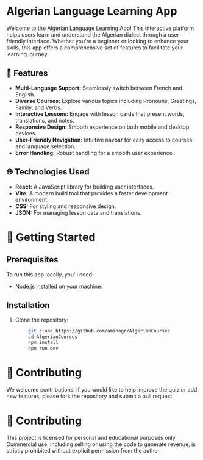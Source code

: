 # Algerian Language Learning App

Welcome to the Algerian Language Learning App! This interactive platform helps users learn and understand the Algerian dialect through a user-friendly interface. Whether you're a beginner or looking to enhance your skills, this app offers a comprehensive set of features to facilitate your learning journey.

## 📖 Features

- **Multi-Language Support:** Seamlessly switch between French and English.
- **Diverse Courses:** Explore various topics including Pronouns, Greetings, Family, and Verbs.
- **Interactive Lessons:** Engage with lesson cards that present words, translations, and notes.
- **Responsive Design:** Smooth experience on both mobile and desktop devices.
- **User-Friendly Navigation:** Intuitive navbar for easy access to courses and language selection.
- **Error Handling:** Robust handling for a smooth user experience.

## 🌐 Technologies Used

- **React:** A JavaScript library for building user interfaces.
- **Vite:** A modern build tool that provides a faster development environment.
- **CSS:** For styling and responsive design.
- **JSON:** For managing lesson data and translations.

# 🚀 Getting Started

## Prerequisites

To run this app locally, you'll need:
- Node.js installed on your machine.

## Installation

1. Clone the repository:
```bash
        git clone https://github.com/aminagr/AlgerianCourses
        cd AlgerianCourses
        npm install
        npm run dev
   ```
   # 🤝 Contributing

We welcome contributions! If you would like to help improve the quiz or add new features, please fork the repository and submit a pull request.
  # 🤝 Contributing
  This project is licensed for personal and educational purposes only. Commercial use, including selling or using the code to generate revenue, is strictly prohibited without explicit permission from the author.

